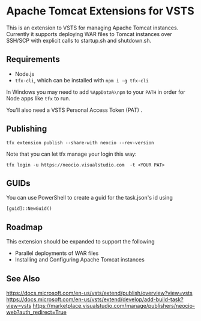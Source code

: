 # Apache Tomcat Extensions for VSTS 
This is an extension to VSTS for managing Apache Tomcat instances.  Currently it supports deploying WAR files to Tomcat instances over SSH/SCP with explicit calls to startup.sh and shutdown.sh.

## Requirements 
* Node.js
* `tfx-cli`, which can be installed with `npm i -g tfx-cli`

In Windows you may need to add `%AppData%\npm` to your `PATH` in order for Node apps like `tfx` to run.

You'll also need a VSTS Personal Access Token (PAT) .


## Publishing
```
tfx extension publish --share-with neocio --rev-version
```

Note that you can let tfx manage your login this way:
```
tfx login -u https://neocio.visualstudio.com  -t <YOUR PAT>
```

## GUIDs
You can use PowerShell to create a guid for the task.json's id using
```
[guid]::NewGuid()
```

## Roadmap
This extension should be expanded to support the following

* Parallel deployments of WAR files
* Installing and Configuring Apache Tomcat instances

## See Also
https://docs.microsoft.com/en-us/vsts/extend/publish/overview?view=vsts
https://docs.microsoft.com/en-us/vsts/extend/develop/add-build-task?view=vsts
https://marketplace.visualstudio.com/manage/publishers/neocio-web?auth_redirect=True
